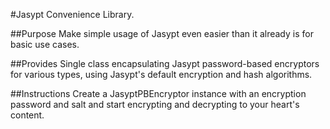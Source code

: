 #Jasypt Convenience Library.

##Purpose
  Make simple usage of Jasypt even easier than it already is for basic use cases.

##Provides
  Single class encapsulating Jasypt password-based encryptors for various types, using Jasypt's default
  encryption and hash algorithms.
  
##Instructions
  Create a JasyptPBEncryptor instance with an encryption password and salt and start encrypting and
  decrypting to your heart's content.
